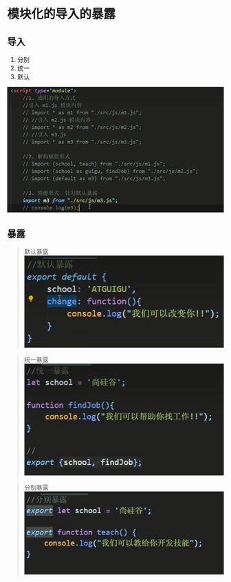# 模块化的导入的暴露

## 导入

1. 分别
2. 统一
3. 默认
 
![三种导入](2023-03-11-12-50-12.png)


## 暴露

> 默认暴露
![默认暴露](2023-03-11-12-52-01.png)

> 统一暴露
![统一暴露](2023-03-11-12-52-45.png)

> 分别暴露
![分别暴露](2023-03-11-12-53-09.png)
